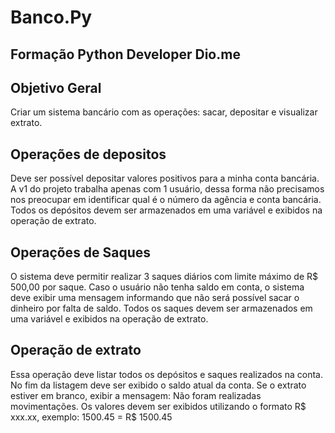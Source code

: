 # Banco.Py
## Formação Python Developer Dio.me
## Objetivo Geral 
Criar um sistema bancário com as operações: sacar, depositar
e visualizar extrato.

## Operações de depositos 
Deve ser possível depositar valores positivos para a minha
conta bancária. A v1 do projeto trabalha apenas com 1 usuário,
dessa forma não precisamos nos preocupar em identificar qual
é o número da agência e conta bancária. Todos os depósitos
devem ser armazenados em uma variável e exibidos na
operação de extrato.

## Operações de Saques

O sistema deve permitir realizar 3 saques diários com limite
máximo de R$ 500,00 por saque. Caso o usuário não tenha
saldo em conta, o sistema deve exibir uma mensagem
informando que não será possível sacar o dinheiro por falta de
saldo. Todos os saques devem ser armazenados em uma
variável e exibidos na operação de extrato.


## Operação de extrato 
Essa operação deve listar todos os depósitos e saques
realizados na conta. No fim da listagem deve ser exibido o
saldo atual da conta. Se o extrato estiver em branco, exibir a
mensagem: Não foram realizadas movimentações.
Os valores devem ser exibidos utilizando o formato R$ xxx.xx,
exemplo:
1500.45 = R$ 1500.45
